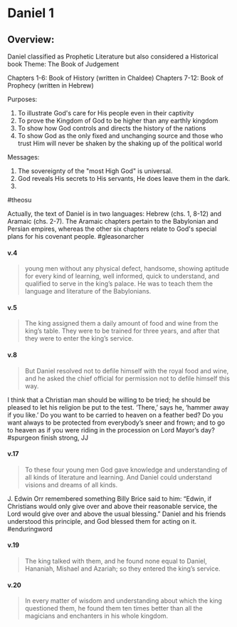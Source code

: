 # Daniel 1

## Overview:

Daniel classified as Prophetic Literature but also considered a Historical book
Theme: The Book of Judgement

Chapters 1-6: Book of History (written in Chaldee)
Chapters 7-12: Book of Prophecy (written in Hebrew)

Purposes:
1. To illustrate God's care for His people even in their captivity
2. To prove the Kingdom of God to be higher than any earthly kingdom
3. To show how God controls and directs the history of the nations
4. To show God as the only fixed and unchanging source and those who trust Him will never be shaken by the shaking up of the political world

Messages:
1. The sovereignty of the "most High God" is universal.
2. God reveals His secrets to His servants, He does leave them in the dark.
3. 

#theosu 

 Actually, the text of Daniel is in two languages: Hebrew (chs. 1, 8-12) and Aramaic (chs. 2-7). The Aramaic chapters pertain to the Babylonian and Persian empires, whereas the other six chapters relate to God's special plans for his covenant people.
 #gleasonarcher 

#### v.4
>young men without any physical defect, handsome, showing aptitude for every kind of learning, well informed, quick to understand, and qualified to serve in the king’s palace. He was to teach them the language and literature of the Babylonians.

#### v.5
>The king assigned them a daily amount of food and wine from the king’s table. They were to be trained for three years, and after that they were to enter the king’s service.

#### v.8
>But Daniel resolved not to defile himself with the royal food and wine, and he asked the chief official for permission not to defile himself this way.

I think that a Christian man should be willing to be tried; he should be pleased to let his religion be put to the test. ‘There,’ says he, ‘hammer away if you like.’ Do you want to be carried to heaven on a feather bed? Do you want always to be protected from everybody’s sneer and frown; and to go to heaven as if you were riding in the procession on Lord Mayor’s day?
#spurgeon finish strong, JJ

#### v.17
>To these four young men God gave knowledge and understanding of all kinds of literature and learning. And Daniel could understand visions and dreams of all kinds.

J. Edwin Orr remembered something Billy Brice said to him: “Edwin, if Christians would only give over and above their reasonable service, the Lord would give over and above the usual blessing.” Daniel and his friends understood this principle, and God blessed them for acting on it.
#enduringword 

#### v.19
>The king talked with them, and he found none equal to Daniel, Hananiah, Mishael and Azariah; so they entered the king’s service.

#### v.20
>In every matter of wisdom and understanding about which the king questioned them, he found them ten times better than all the magicians and enchanters in his whole kingdom.



